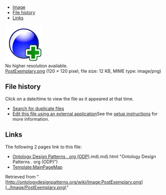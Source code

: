 * [Image](../Image/PostExemplary.png#file)
* [File history](../Image/PostExemplary.png#filehistory)
* [Links](../Image/PostExemplary.png#filelinks)

[![Image:PostExemplary.png](../images/6/60/PostExemplary.png)](../images/6/60/PostExemplary.png)  
No higher resolution available.  
[PostExemplary.png](../images/6/60/PostExemplary.png)‎ (120 × 120 pixel, file size: 12 KB, MIME type: image/png)

## File history

Click on a date/time to view the file as it appeared at that time.



  
* [Search for duplicate files](http://ontologydesignpatterns.org/wiki/Special:FileDuplicateSearch/PostExemplary.png "Special:FileDuplicateSearch/PostExemplary.png")
* [Edit this file using an external application](http://ontologydesignpatterns.org/wiki/index.php?title=Image:PostExemplary.png&action=edit&externaledit=true&mode=file "Image:PostExemplary.png")See the [setup instructions](http://www.mediawiki.org/wiki/Manual:External_editors "http://www.mediawiki.org/wiki/Manual:External_editors") for more information.

## Links



The following 2 pages link to this file:


* [Ontology Design Patterns . org (ODP)](../Ontology_Design_Patterns_._org_(ODP)).md).md).html "Ontology Design Patterns . org (ODP)")
* [Template:MainPageMap](../Template/MainPageMap "Template:MainPageMap")


Retrieved from "[http://ontologydesignpatterns.org/wiki/Image:PostExemplary.png](../Image/PostExemplary.png)"